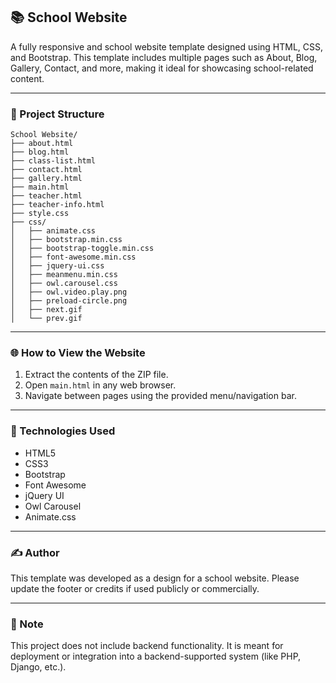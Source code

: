 ## 📚 School Website

A fully responsive and school website template designed using HTML, CSS, and Bootstrap. This template includes multiple pages such as About, Blog, Gallery, Contact, and more, making it ideal for showcasing school-related content.

---

### 📁 Project Structure

```
School Website/
├── about.html
├── blog.html
├── class-list.html
├── contact.html
├── gallery.html
├── main.html
├── teacher.html
├── teacher-info.html
├── style.css
├── css/
│   ├── animate.css
│   ├── bootstrap.min.css
│   ├── bootstrap-toggle.min.css
│   ├── font-awesome.min.css
│   ├── jquery-ui.css
│   ├── meanmenu.min.css
│   ├── owl.carousel.css
│   ├── owl.video.play.png
│   ├── preload-circle.png
│   ├── next.gif
│   └── prev.gif
```

---

### 🌐 How to View the Website

1. Extract the contents of the ZIP file.
2. Open `main.html` in any web browser.
3. Navigate between pages using the provided menu/navigation bar.

---

### 🧰 Technologies Used

* HTML5
* CSS3
* Bootstrap
* Font Awesome
* jQuery UI
* Owl Carousel
* Animate.css

---

### ✍️ Author

This template was developed as a design for a school website. Please update the footer or credits if used publicly or commercially.

---

### 📌 Note

This project does not include backend functionality. It is meant for deployment or integration into a backend-supported system (like PHP, Django, etc.).

